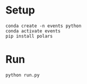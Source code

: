 # Setup

    conda create -n events python
    conda activate events
    pip install polars


# Run

    python run.py
